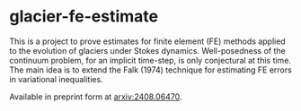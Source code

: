 # glacier-fe-estimate

This is a project to prove estimates for finite element (FE) methods applied to the evolution of glaciers under Stokes dynamics.  Well-posedness of the continuum problem, for an implicit time-step, is only conjectural at this time.  The main idea is to extend the Falk (1974) technique for estimating FE errors in variational inequalities.

Available in preprint form at [arxiv:2408.06470](https://arxiv.org/abs/2408.06470).
